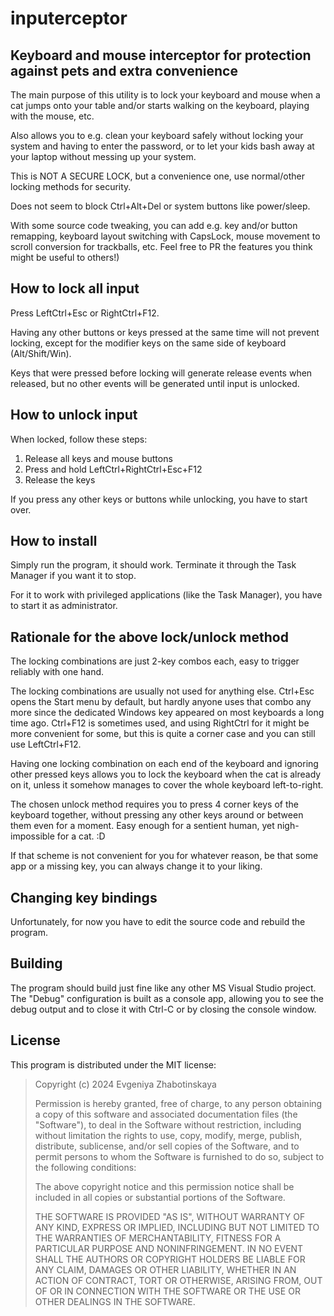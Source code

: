# inputerceptor

## Keyboard and mouse interceptor for protection against pets and extra convenience

The main purpose of this utility is to lock your keyboard and mouse
when a cat jumps onto your table and/or starts walking on the keyboard, playing with the mouse, etc.

Also allows you to e.g. clean your keyboard safely without locking your system and having to enter the password,
or to let your kids bash away at your laptop without messing up your system.

This is NOT A SECURE LOCK, but a convenience one, use normal/other locking methods for security.

Does not seem to block Ctrl+Alt+Del or system buttons like power/sleep.

With some source code tweaking, you can add e.g.
key and/or button remapping,
keyboard layout switching with CapsLock,
mouse movement to scroll conversion for trackballs,
etc. Feel free to PR the features you think might be useful to others!)

## How to lock all input

Press LeftCtrl+Esc or RightCtrl+F12.

Having any other buttons or keys pressed at the same time will not prevent locking,
except for the modifier keys on the same side of keyboard (Alt/Shift/Win).

Keys that were pressed before locking will generate release events when released,
but no other events will be generated until input is unlocked.

## How to unlock input

When locked, follow these steps:

1. Release all keys and mouse buttons
1. Press and hold LeftCtrl+RightCtrl+Esc+F12
1. Release the keys

If you press any other keys or buttons while unlocking, you have to start over.

## How to install

Simply run the program, it should work.
Terminate it through the Task Manager if you want it to stop.

For it to work with privileged applications (like the Task Manager),
you have to start it as administrator.

## Rationale for the above lock/unlock method

The locking combinations are just 2-key combos each, easy to trigger reliably with one hand.

The locking combinations are usually not used for anything else.
Ctrl+Esc opens the Start menu by default, but hardly anyone uses that combo any more
since the dedicated Windows key appeared on most keyboards a long time ago.
Ctrl+F12 is sometimes used, and using RightCtrl for it might be more convenient for some,
but this is quite a corner case and you can still use LeftCtrl+F12.

Having one locking combination on each end of the keyboard and ignoring other pressed keys
allows you to lock the keyboard when the cat is already on it,
unless it somehow manages to cover the whole keyboard left-to-right.

The chosen unlock method requires you to press 4 corner keys of the keyboard together,
without pressing any other keys around or between them even for a moment.
Easy enough for a sentient human, yet nigh-impossible for a cat. :D

If that scheme is not convenient for you for whatever reason, be that some app or a missing key,
you can always change it to your liking.

## Changing key bindings

Unfortunately, for now you have to edit the source code and rebuild the program.

## Building

The program should build just fine like any other MS Visual Studio project.
The "Debug" configuration is built as a console app, allowing you to see the debug output
and to close it with Ctrl-C or by closing the console window.

## License

This program is distributed under the MIT license:

> Copyright (c) 2024 Evgeniya Zhabotinskaya
> 
> Permission is hereby granted, free of charge, to any person obtaining a copy of this software and associated documentation files (the "Software"), to deal in the Software without restriction, including without limitation the rights to use, copy, modify, merge, publish, distribute, sublicense, and/or sell copies of the Software, and to permit persons to whom the Software is furnished to do so, subject to the following conditions:
> 
> The above copyright notice and this permission notice shall be included in all copies or substantial portions of the Software.
> 
> THE SOFTWARE IS PROVIDED "AS IS", WITHOUT WARRANTY OF ANY KIND, EXPRESS OR IMPLIED, INCLUDING BUT NOT LIMITED TO THE WARRANTIES OF MERCHANTABILITY, FITNESS FOR A PARTICULAR PURPOSE AND NONINFRINGEMENT. IN NO EVENT SHALL THE AUTHORS OR COPYRIGHT HOLDERS BE LIABLE FOR ANY CLAIM, DAMAGES OR OTHER LIABILITY, WHETHER IN AN ACTION OF CONTRACT, TORT OR OTHERWISE, ARISING FROM, OUT OF OR IN CONNECTION WITH THE SOFTWARE OR THE USE OR OTHER DEALINGS IN THE SOFTWARE.
